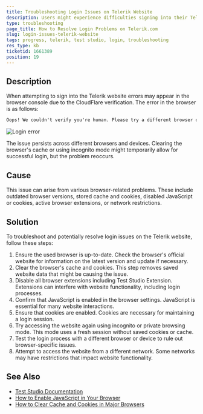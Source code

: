 ```yaml
---
title: Troubleshooting Login Issues on Telerik Website
description: Users might experience difficulties signing into their Telerik accounts due to the CloudFlare verification with error "Oops! We couldn't verify you're human. Please try a different browser or contact us for assistance." Anyone with the issue can try these steps to troubleshoot the issue and find a workaround.
type: troubleshooting
page_title: How to Resolve Login Problems on Telerik.com
slug: login-issues-telerik-website
tags: progress, telerik, test studio, login, troubleshooting
res_type: kb
ticketid: 1661389
position: 19
---
```


## Description

When attempting to sign into the Telerik website errors may appear in the browser console due to the CloudFlare verification. The error in the browser is as follows: 

```HTML
Oops! We couldn't verify you're human. Please try a different browser or contact us for assistance. 
```

![Login error](/img/knowledge-base/telerik-login-kb/fig1.png)

The issue persists across different browsers and devices. Clearing the browser's cache or using incognito mode might temporarily allow for successful login, but the problem reoccurs.

## Cause

This issue can arise from various browser-related problems. These include outdated browser versions, stored cache and cookies, disabled JavaScript or cookies, active browser extensions, or network restrictions.

## Solution

To troubleshoot and potentially resolve login issues on the Telerik website, follow these steps:

1. Ensure the used browser is up-to-date. Check the browser's official website for information on the latest version and update if necessary.
2. Clear the browser's cache and cookies. This step removes saved website data that might be causing the issue.
3. Disable all browser extensions including Test Studio Extension. Extensions can interfere with website functionality, including login processes.
4. Confirm that JavaScript is enabled in the browser settings. JavaScript is essential for many website interactions.
5. Ensure that cookies are enabled. Cookies are necessary for maintaining a login session.
6. Try accessing the website again using incognito or private browsing mode. This mode uses a fresh session without saved cookies or cache.
7. Test the login process with a different browser or device to rule out browser-specific issues.
8. Attempt to access the website from a different network. Some networks may have restrictions that impact website functionality.



## See Also

- [Test Studio Documentation](https://docs.telerik.com/teststudio/)
- [How to Enable JavaScript in Your Browser](https://www.enable-javascript.com/)
- [How to Clear Cache and Cookies in Major Browsers](https://www.pcworld.com/article/242939/how-to-delete-cookies.html)

